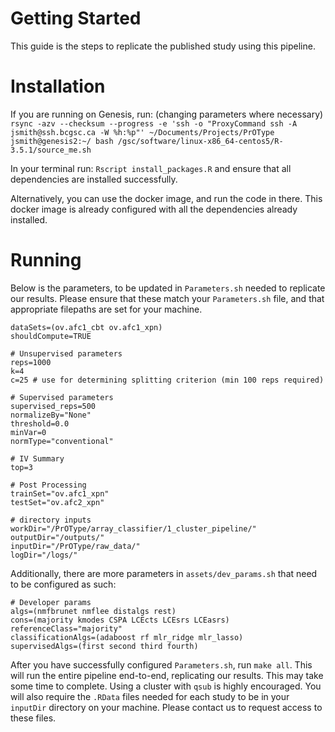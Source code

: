 # Getting Started
This guide is the steps to replicate the published study using this pipeline.

# Installation

If you are running on Genesis, run: (changing parameters where necessary)
`
rsync -azv --checksum --progress -e 'ssh -o "ProxyCommand ssh -A jsmith@ssh.bcgsc.ca -W %h:%p"' ~/Documents/Projects/PrOType jsmith@genesis2:~/
bash /gsc/software/linux-x86_64-centos5/R-3.5.1/source_me.sh
`

In your terminal run:
`
Rscript install_packages.R
`
and ensure that all dependencies are installed successfully.

Alternatively, you can use the docker image, and run the code in there.  This docker image is already configured with all the dependencies already installed.

# Running
Below is the parameters, to be updated in `Parameters.sh` needed to replicate our results.  Please ensure that these match your `Parameters.sh` file, and that appropriate filepaths are set for your machine.
```
dataSets=(ov.afc1_cbt ov.afc1_xpn)
shouldCompute=TRUE

# Unsupervised parameters
reps=1000
k=4
c=25 # use for determining splitting criterion (min 100 reps required)

# Supervised parameters
supervised_reps=500
normalizeBy="None"
threshold=0.0
minVar=0
normType="conventional"

# IV Summary
top=3

# Post Processing
trainSet="ov.afc1_xpn"
testSet="ov.afc2_xpn"

# directory inputs
workDir="/PrOType/array_classifier/1_cluster_pipeline/"
outputDir="/outputs/"
inputDir="/PrOType/raw_data/"
logDir="/logs/"
```

Additionally, there are more parameters in `assets/dev_params.sh` that need to be configured as such:
```
# Developer params
algs=(nmfbrunet nmflee distalgs rest)
cons=(majority kmodes CSPA LCEcts LCEsrs LCEasrs)
referenceClass="majority"
classificationAlgs=(adaboost rf mlr_ridge mlr_lasso)
supervisedAlgs=(first second third fourth)
```

After you have successfully configured `Parameters.sh`, run `make all`.  This will run the entire pipeline end-to-end, replicating our results.  This may take some time to complete.  Using a cluster with `qsub` is highly encouraged.  You will also require the `.RData` files needed for each study to be in your `inputDir` directory on your machine.  Please contact us to request access to these files.
